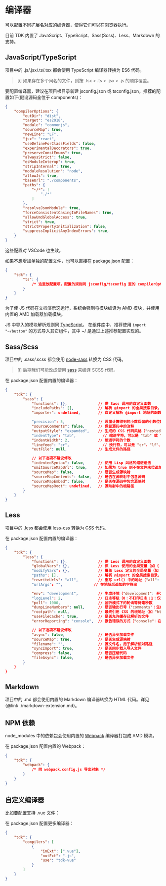 # 编译器
可以配置不同扩展名对应的编译器，使得它们可以在浏览器执行。

目前 TDK 内置了 JavaScript、TypeScript、Sass(Scss)、Less、Markdown 的支持。

## JavaScript/TypeScript
项目中的 .js/.jsx/.ts/.tsx 都会使用 TypeScript 编译器转换为 ES6 代码。

> [i] 如果存在多个同名的文件，则按 .tsx > .ts > .jsx > .js 的顺序覆盖。

要配置编译器，建议在项目根目录新建 jsconfig.json 或 tsconfig.json，推荐的配置如下(假设源码全位于 components)：
```json
{
	"compilerOptions": {
		"outDir": "dist",
		"target": "es2018",
		"module": "commonjs",
		"sourceMap": true,
		"newLine": "LF",
		"jsx": "react",
		"useDefineForClassFields": false,
		"experimentalDecorators": true,
		"preserveConstEnums": true,
		"alwaysStrict": false,
		"esModuleInterop": true,
		"stripInternal": true,
		"moduleResolution": "node",
		"allowJs": true,
		"baseUrl": "./components",
		"paths": {
			"~/*": [
				"./*"
			]
		},
		"resolveJsonModule": true,
		"forceConsistentCasingInFileNames": true,
		"allowUmdGlobalAccess": true,
		"strict": true,
		"strictPropertyInitialization": false,
		"suppressImplicitAnyIndexErrors": true,
	}
}
```

这些配置对 VSCode 也生效。

如果不想增加单独的配置文件，也可以直接在 package.json 配置：
```json
{
	"tdk": {
		"ts": {
			/* 这里放配置项，配置的规则同 jsconfig/tsconfig 里的 compilerOptions */
		}
	}
}
```

为了使 JS 代码在文档演示这运行，系统会强制将模块编译为 AMD 模块，并使用内置的 AMD 加载器加载模块。

JS 中导入的模块解析规则同 [TypeScript](https://www.typescriptlang.org/docs/handbook/module-resolution.html)。
在组件库中，推荐使用 `import "~/button"` 的方式导入其它组件，其中 ~/ 是通过上述推荐配置实现的。

## Sass/Scss
项目中的 .sass/.scss 都会使用 [node-sass](https://www.npmjs.com/package/node-sass) 转换为 CSS 代码。

> [i] 后期我们可能改成使用 [sass](https://www.npmjs.com/package/sass) 来编译 SCSS 代码。

在 package.json 配置内置的编译器：
```json
{
	"tdk": {
		"sass": {
			"functions": {},              // 供 Sass 调用的自定义函数
			"includePaths": [],           // 解析 @import 的全局搜索目录，如 ["src/components"]，默认为 ["<项目根目录>"]
			"importer": undefined,        // 自定义解析 @import 地址的函数（(url: string, prev: string, done: (file: string, contents: string) => void) => string）

			"precision": 5,               // 设置计算得到的小数保留的小数位数，超过的部分将四舍五入
			"sourceComments": false,      // 保留源码中的注释
			"outputStyle": "expanded",    // 生成的 CSS 代码风格（"nested": 紧挨；"expanded": 展开；"compact": 紧凑；"compressed": 压缩）
			"indentType": "tab",	        // 缩进字符，可以是 "tab" 或 "space"
			"indentWidth": 2,             // 缩进字符的个数
			"linefeed": "cr",    	        // 换行符，可以是 "cr"、"lf"、"crlf" 或 "lfcr"
			"outFile": null,              // 生成文件的路径

			// 以下选项不建议修改
			"indentedSyntax": false,      // 使用 Lisp 风格的缩进语法
			"omitSourceMapUrl": true,     // 如果为 true 则不在文件末位追加 #SourceMappingURL
			"sourceMap": false,           // 是否生成源映射
			"sourceMapContents": false,   // 是否在源映射中包含源码
			"sourceMapEmbed": false,      // 是否在源码中包含源映射
			"sourceMapRoot": undefined,   // 源映射中的根路径
		}
	}
}
```

## Less
项目中的 .less 都会使用 [less-css](https://www.npmjs.com/package/less) 转换为 CSS 代码。

在 package.json 配置内置的编译器：
```json
{
	"tdk": {
		"less": {
			"functions": {},              // 供 Less 调用的自定义函数
			"globalVars": {},             // 供 Less 使用的全局变量（如 { var1: '"string value"'}，然后在 less 里使用 @var1）
			"modifyVars": {},             // 覆盖 Less 定义的全局变量（如 { var1: '"string value"'}，然后在 less 里使用 @var1）
			"paths": [],                  // 解析 @import 的全局搜索目录，如 ["src/components"]，默认为 ["<项目根目录>"]
			"rewriteUrls": "all",         // 重写 url() 中的地址（"all": 全部重写，"local"：仅重写 ./ 开头的路径，"off"：全部不重写）
			"urlArgs": "",				// 在地址后追加的字符串

			"env": "development",         // 生成环境（"development": 开发环境；"production"：生产环境）
			"logLevel": 2,                // 日志等级（0：不打印日志；1：仅打印错误；2：打印错误和信息）
			"poll": 1000,                 // 监听模式下的轮询等待毫秒数
			"dumpLineNumbers": null,      // 是否输出行号（"comments"：生成包含行号信息的注释）
			"rootpath": null,             // 最终引用 CSS 的根地址（如 "http://cdn.example.com/"）
			"useFileCache": true,         // 是否允许缓存已解析的文件
			"errorReporting": "console",  // 报告错误的方式（"console"：在控制台打印）

			// 以下选项不建议修改
			"async": false,               // 是否异步加载文件
			"sourceMap": true,            // 是否生成源映射
			"filename": "",               // 源文件名，用于解析相对路径
			"syncImport": true,           // 是否同步载入导入文件
			"compress": false,            // 是否压缩代码
			"fileAsync": false,           // 是否异步加载文件
		}
	}
}
```

## Markdown
项目中的 .md 都会使用内置的 Markdown 编译器转换为 HTML 代码。详见 {@link ./markdown-extension.md}。

## NPM 依赖
node_modules 中的依赖包会使用内置的 [Webpack](https://www.npmjs.com/package/webpack) 编译器打包成 AMD 模块。

在 package.json 配置内置的 Webpack：
```json
{
	"tdk": {
		"webpack": {
			/* 同 webpack.config.js 导出对象 */
		}
	}
}
```

## 自定义编译器
比如要配置支持 .vue 文件：

在 package.json 配置更多编译器：
```json
{
	"tdk": {
		"compilers": [
			{
				"inExt": [".vue"],
				"outExt": ".js",
				"use": "tdk-vue"
			}
		]
	}
}
```